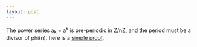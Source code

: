 ```yaml
---
layout: post
---
```


The power series a<sub>k</sub> = a<sup>k</sup> is pre-periodic in Z/nZ,
and the period must be a divisor of phi(n).
here is a [simple proof](/articles/2013-08-23/2013-08-23.pdf).





